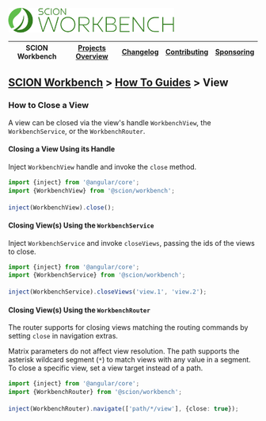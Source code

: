 <a href="/README.md"><img src="/resources/branding/scion-workbench-banner.svg" height="50" alt="SCION Workbench"></a>

| SCION Workbench | [Projects Overview][menu-projects-overview] | [Changelog][menu-changelog] | [Contributing][menu-contributing] | [Sponsoring][menu-sponsoring] |  
|-----------------|---------------------------------------------|-----------------------------|-----------------------------------|-------------------------------|

## [SCION Workbench][menu-home] > [How To Guides][menu-how-to] > View

### How to Close a View

A view can be closed via the view's handle `WorkbenchView`, the `WorkbenchService`, or the `WorkbenchRouter`.

#### Closing a View Using its Handle
Inject `WorkbenchView` handle and invoke the `close` method.

```ts
import {inject} from '@angular/core';
import {WorkbenchView} from '@scion/workbench';

inject(WorkbenchView).close();
```

#### Closing View(s) Using the `WorkbenchService`
Inject `WorkbenchService` and invoke `closeViews`, passing the ids of the views to close.


```ts
import {inject} from '@angular/core';
import {WorkbenchService} from '@scion/workbench';

inject(WorkbenchService).closeViews('view.1', 'view.2');
```

#### Closing View(s) Using the `WorkbenchRouter`

The router supports for closing views matching the routing commands by setting `close` in navigation extras.

Matrix parameters do not affect view resolution. The path supports the asterisk wildcard segment (`*`) to match views with any value in a segment. To close a specific view, set a view target instead of a path.

```ts
import {inject} from '@angular/core';
import {WorkbenchRouter} from '@scion/workbench';

inject(WorkbenchRouter).navigate(['path/*/view'], {close: true});
```

[menu-how-to]: /docs/site/howto/how-to.md

[menu-home]: /README.md
[menu-projects-overview]: /docs/site/projects-overview.md
[menu-changelog]: /docs/site/changelog.md
[menu-contributing]: /CONTRIBUTING.md
[menu-sponsoring]: /docs/site/sponsoring.md
